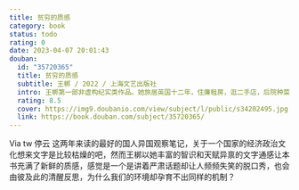 ```yaml
---
title: 贫穷的质感
category: book
status: todo
rating: 0
date: 2023-04-07 20:01:43
douban:
  id: "35720365"
  title: 贫穷的质感
  subtitle: 王梆 / 2022 / 上海文艺出版社
  intro: 王梆第一部非虚构纪实类作品。她旅居英国十二年，住廉租房，逛二手店，后院种菜、下地劳作，走进乡村社交俱乐部，打入工党内部，采访异乡的普通人……以“英国观察”为切入点，从自身的真实处境及经验出发，讨论贫穷与制度、家庭与养老、乡村与城市、脱欧与留欧、文化与历史等一系列社会现实问题。她的生活，就是她的思想资源，也是她的写作原点。不同于一般旅行文学中“观光客式”的观察与纪录，她长期扎根当地，作为一位“生活中的人”，观察食物、衣着、住房、市集、邻居等日常生活中接触到的人与物，不断延展视野，将目光触及家庭、养老、医疗、制度等一系列社会议题，反思全球化带来的影响，揭示全球垄断资本主义背后的复杂真相。长期媒体工作的经验和写作训练，使她的叙述不仅有独特的视角，还有很强的感染力。
  rating: 8.5
  cover: https://img9.doubanio.com/view/subject/l/public/s34202495.jpg
  link: https://book.douban.com/subject/35720365/
---
```


Via tw 停云 这两年来读的最好的国人异国观察笔记，关于一个国家的经济政治文化想来文字是比较枯燥的吧，然而王梆以她丰富的智识和天赋异禀的文字通感让本书充满了新鲜的质感，感觉是一个是讲着严肃话题却让人频频失笑的脱口秀，也会由彼及此的清醒反思，为什么我们的环境却孕育不出同样的机制？